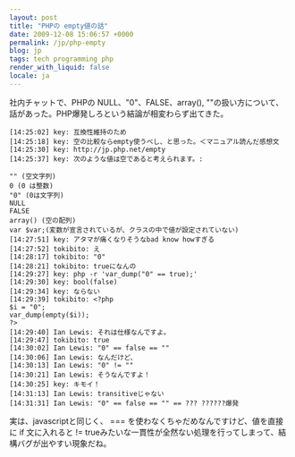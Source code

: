 ```yaml
---
layout: post
title: "PHPの empty値の話"
date: 2009-12-08 15:06:57 +0000
permalink: /jp/php-empty
blog: jp
tags: tech programming php
render_with_liquid: false
locale: ja
---
```


社内チャットで、PHPの NULL、"0"、FALSE、array(),
""の扱い方について、話があった。PHP爆発しろという結論が相変わらず出てきた。

```text
[14:25:02] key: 互換性維持のため
[14:25:18] key: 空の比較ならempty使うべし、と思った。＜マニュアル読んだ感想文
[14:25:30] key: http://jp.php.net/empty
[14:25:37] key: 次のような値は空であると考えられます。:

"" (空文字列)
0 (0 は整数)
"0" (0は文字列)
NULL
FALSE
array() (空の配列)
var $var;(変数が宣言されているが、クラスの中で値が設定されていない)
[14:27:51] key: アタマが痛くなりそうなbad know howすぎる
[14:27:52] tokibito: え
[14:28:17] tokibito: "0"
[14:28:21] tokibito: trueになんの
[14:29:27] key: php -r 'var_dump("0" == true);'
[14:29:30] key: bool(false)
[14:29:34] key: ならない
[14:29:39] tokibito: <?php
$i = "0";
var_dump(empty($i));
?>
[14:29:40] Ian Lewis: それは仕様なんですよ。
[14:29:47] tokibito: true
[14:30:02] Ian Lewis: "0" == false == ""
[14:30:06] Ian Lewis: なんだけど、
[14:30:13] Ian Lewis: "0" != ""
[14:30:21] Ian Lewis: そうなんですよ！
[14:30:25] key: キモイ！
[14:31:13] Ian Lewis: transitiveじゃない
[14:31:31] Ian Lewis: "0" == false == "" == ??? ??????爆発
```

実は、javascriptと同じく、 === を使わなくちゃだめなんですけど、値を直接に if 文に入れると \!=
trueみたいな一貫性が全然ない処理を行ってしまって、結構バグが出やすい現象だね。
